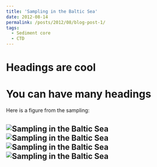 ```yaml
---
title: 'Sampling in the Baltic Sea'
date: 2012-08-14
permalink: /posts/2012/08/blog-post-1/
tags:
  - Sediment core
  - CTD
---
```




Headings are cool
======

You can have many headings
======

Here is a figure from the sampling:

![Sampling in the Baltic Sea](/images/baltic-sample1.png)
![Sampling in the Baltic Sea](/images/baltic-sample2.png)
![Sampling in the Baltic Sea](/images/baltic-sample3.png)
![Sampling in the Baltic Sea](/images/baltic-sample4.png)
------
